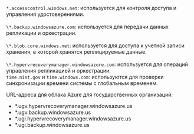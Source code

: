 ``*.accesscontrol.windows.net``: используется для контроля доступа и управления удостоверениями.<br/><br/>``\*.backup.windowsazure.com``: используется для передачи данных репликации и оркестрации. <br/><br/> ``\*.blob.core.windows.net``: используется для доступа к учетной записи хранения, в которой хранятся реплицируемые данные.<br/><br/> ``\*.hypervrecoverymanager.windowsazure.com``: используется для операций управления репликацией и оркестрации.<br/>
``time.nist.gov`` и ``time.windows.com``: используются для проверки синхронизации времени системы с глобальным временем.

URL-адреса для облака Azure для государственных организаций:

- *.ugv.hypervrecoverymanager.windowsazure.us
- *.ugv.backup.windowsazure.us
- *.ugi.hypervrecoverymanager.windowsazure.us
- *.ugi.backup.windowsazure.us

